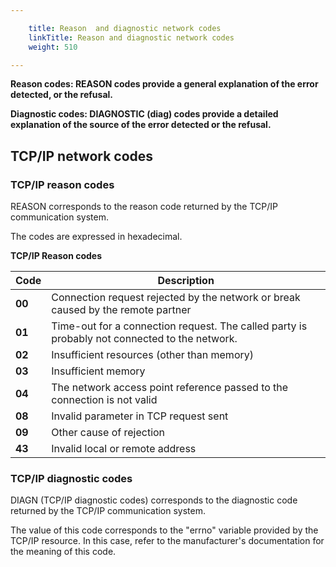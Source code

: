```yaml
---

    title: Reason  and diagnostic network codes
    linkTitle: Reason and diagnostic network codes
    weight: 510

---
```

****<span id="Reason_codes"></span>Reason codes: REASON codes provide a general explanation of the error detected, or
the refusal.****

****<span id="Diagnostic_codes"></span>Diagnostic codes: DIAGNOSTIC (diag) codes provide a detailed explanation of the source
of the error detected or the refusal.****

<span id="TCP_IP_Network_codes"></span>

## TCP/IP network codes

<span id="REASON___TCP_IP_Reason_Codes"></span>

### TCP/IP reason codes

REASON corresponds to the reason code returned by the TCP/IP communication
system.

The codes are expressed in hexadecimal.

****TCP/IP Reason codes****


| Code  | Description  |
| --- | --- |
| ****00**** | Connection request rejected by the network or break caused by the remote partner |
| ****01**** | Time-out for a connection request. The called party is probably not connected to the network. |
| ****02**** | Insufficient resources (other than memory) |
| ****03**** | Insufficient memory |
| ****04**** | The network access point reference passed to the connection is not valid |
| ****08**** | Invalid parameter in TCP request sent |
| ****09**** | Other cause of rejection |
| ****43**** | Invalid local or remote address |


<span id="DIAGN___TCP_IIP_Diagnostic_Codes"></span>

### TCP/IP diagnostic codes

DIAGN (TCP/IP diagnostic codes) corresponds to the diagnostic code returned
by the TCP/IP communication system.

The value of this code corresponds to the "errno" variable
provided by the TCP/IP resource. In this case, refer to the manufacturer's
documentation for the meaning of this code.
